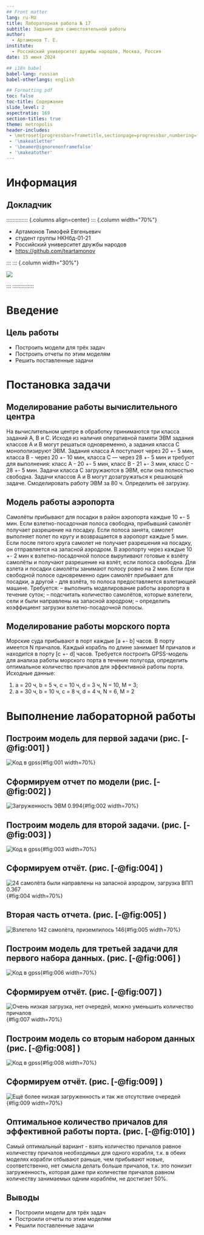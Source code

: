```yaml
---
## Front matter
lang: ru-RU
title: Лабораторная работа № 17
subtitle: Задания для самостоятельной работы
author:
  - Артамонов Т. Е.
institute:
  - Российский университет дружбы народов, Москва, Россия
date: 15 июня 2024

## i18n babel
babel-lang: russian
babel-otherlangs: english

## Formatting pdf
toc: false
toc-title: Содержание
slide_level: 2
aspectratio: 169
section-titles: true
theme: metropolis
header-includes:
 - \metroset{progressbar=frametitle,sectionpage=progressbar,numbering=fraction}
 - '\makeatletter'
 - '\beamer@ignorenonframefalse'
 - '\makeatother'
---
```


# Информация

## Докладчик

:::::::::::::: {.columns align=center}
::: {.column width="70%"}

  * Артамонов Тимофей Евгеньевич
  * студент группы НКНбд-01-21
  * Российский университет дружбы народов
  * <https://github.com/teartamonov>

:::
::: {.column width="30%"}

![](image/ava.jpg)

:::
::::::::::::::

# Введение

## Цель работы

- Построить модели для трёх задач
- Построить отчеты по этим моделям
- Решить поставленные задачи

# Постановка задачи

## Моделирование работы вычислительного центра

На вычислительном центре в обработку принимаются три класса заданий А, В и С. Исходя из наличия оперативной памяти ЭВМ задания классов А и В могут решаться одновременно, а задания класса С монополизируют ЭВМ. Задания класса А поступают через 20 +- 5 мин, класса В - через 20 +- 10 мин, класса С — через 28 +- 5 мин и требуют для выполнения: 
класс А - 20 +- 5 мин, класс В - 21 +- 3 мин, класс С - 28 +- 5 мин. Задачи класса С загружаются в ЭВМ, если она полностью свободна.
Задачи классов А и В могут дозагружаться к решающей задаче. Смоделировать работу ЭВМ за 80 ч. Определить её загрузку.

## Модель работы аэропорта

Самолёты прибывают для посадки в район аэропорта каждые 10 +- 5 мин. Если взлетно-посадочная полоса свободна, прибывший самолёт получает разрешение на посадку. 
Если полоса занята, самолет выполняет полет по кругу и возвращается в аэропорт каждые 5 мин. Если после пятого круга самолет не получает разрешения
на посадку, он отправляется на запасной аэродром. В аэропорту через каждые 10 +- 2 мин к взлетно-посадочной полосе выруливают готовые к взлёту самолёты и получают разрешение на взлёт, если полоса свободна. Для взлета и посадки самолёты занимают полосу ровно на 2 мин. Если при свободной полосе одновременно один самолёт прибывает для посадки, а другой - для взлёта, то полоса предоставляется взлетающей машине.
Требуется:
– выполнить моделирование работы аэропорта в течение суток;
– подсчитать количество самолётов, которые взлетели, сели и были направлены на
запасной аэродром;
– определить коэффициент загрузки взлетно-посадочной полосы.

## Моделирование работы морского порта

Морские суда прибывают в порт каждые [a +- b] часов. В порту имеется N причалов. Каждый корабль по длине занимает M причалов и находится в порту [c +- d] часов.
Требуется построить GPSS-модель для анализа работы морского порта в течение полугода, определить оптимальное количество причалов для эффективной работы порта.
Исходные данные:
1) a = 20 ч, b = 5 ч, c = 10 ч, d = 3 ч, N = 10, M = 3;
2) a = 30 ч, b = 10 ч, c = 8 ч, d = 4 ч, N = 6, M = 2

# Выполнение лабораторной работы

## Построим модель для первой задачи (рис. [-@fig:001] )

![Код в gpss](image/1.PNG){#fig:001 width=70%}

## Сформируем отчет по модели (рис. [-@fig:002] )

![Загруженность ЭВМ 0.994](image/2.PNG){#fig:002 width=70%}

## Построим модель для второй задачи. (рис. [-@fig:003] )

![Код в gpss](image/3.PNG){#fig:003 width=70%}

## Сформируем отчёт. (рис. [-@fig:004] )

![24 самолёта были направлены на запасной аэродром, загрузка ВПП 0.367](image/4.PNG){#fig:004 width=70%}

## Вторая часть отчета. (рис. [-@fig:005] )

![Взлетело 142 самолёта, приземлилось 146](image/5.PNG){#fig:005 width=70%}

## Построим модель для третьей задачи для первого набора данных. (рис. [-@fig:006] )

![Код в gpss](image/6.PNG){#fig:006 width=70%}

## Сформируем отчёт. (рис. [-@fig:007] )

![Очень низкая загрузка, нет очередей, можно уменьшить количество причалов](image/7.PNG){#fig:007 width=70%}

## Построим модель со вторым набором данных (рис. [-@fig:008] )

![Код в gpss](image/8.PNG){#fig:008 width=70%}

## Сформируем отчёт. (рис. [-@fig:009] )

![Ещё более низкая загруженность и так же отсутствие очередей](image/9.PNG){#fig:009 width=70%}

## Оптимальное количество причалов для эффективной работы порта. (рис. [-@fig:010] )

Самый оптимальный вариант - взять количество причалов равное количеству причалов необходимых для одного корабля, т.к. в обеих моделях корабли отбывают раньше, чем прибывают новые, соответственно, нет смысла делать больше причалов, т.к. это понизит загруженность, которая даже при количестве причалов равном количеству занимаемых одним кораблём, не достигает 50%.

## Выводы

- Построили модели для трёх задач
- Построили отчеты по этим моделям
- Решили поставленные задачи
